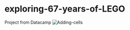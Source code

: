 # exploring-67-years-of-LEGO
Project from Datacamp
![](https://github.com/ri-mind/exploring-67-years-of-LEGO/edit/master/adding-cells.gif?raw=true "Adding-cells")

